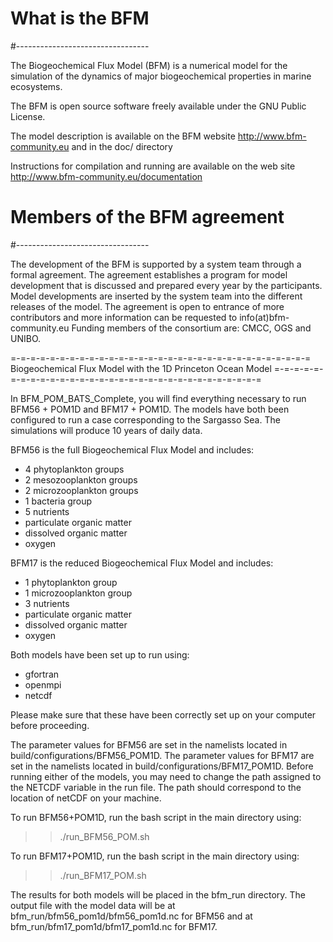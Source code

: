 # What is the BFM
#---------------------------------

The Biogeochemical Flux Model (BFM) is a numerical model for the simulation 
of the dynamics of major biogeochemical properties in marine ecosystems.

The BFM is open source software freely available under the GNU Public License. 

The model description is available on the BFM website
http://www.bfm-community.eu
and in the doc/ directory

Instructions for compilation and running are available on the web site
http://www.bfm-community.eu/documentation

# Members of the BFM agreement
#---------------------------------

The development of the BFM is supported by a system team through a formal agreement. 
The agreement establishes a program for model development that is discussed 
and prepared every year by the participants. Model developments are inserted 
by the system team into the different releases of the model. 
The agreement is open to entrance of more contributors and more information can be 
requested to info(at)bfm-community.eu
Funding members of the consortium are: CMCC, OGS and UNIBO.


=-=-=-=-=-=-=-=-=-=-=-=-=-=-=-=-=-=-=-=-=-=-=-=-=-=-=-=-=-=-=
 Biogeochemical Flux Model with the 1D Princeton Ocean Model
=-=-=-=-=-=-=-=-=-=-=-=-=-=-=-=-=-=-=-=-=-=-=-=-=-=-=-=-=-=-=

In BFM_POM_BATS_Complete, you will find everything necessary to run BFM56 + POM1D and BFM17 + POM1D. The models have both been configured to run a case corresponding to the Sargasso Sea. The simulations will produce 10 years of daily data.

BFM56 is the full Biogeochemical Flux Model and includes:
- 4 phytoplankton groups
- 2 mesozooplankton groups
- 2 microzooplankton groups
- 1 bacteria group
- 5 nutrients
- particulate organic matter
- dissolved organic matter
- oxygen

BFM17 is the reduced Biogeochemical Flux Model and includes:
- 1 phytoplankton group
- 1 microzooplankton group
- 3 nutrients
- particulate organic matter
- dissolved organic matter
- oxygen

Both models have been set up to run using:
- gfortran
- openmpi
- netcdf

Please make sure that these have been correctly set up on your computer before proceeding.

The parameter values for BFM56 are set in the namelists located in build/configurations/BFM56_POM1D. The parameter values for BFM17 are set in the namelists located in build/configurations/BFM17_POM1D. Before running either of the models, you may need to change the path assigned to the NETCDF variable in the run file. The path should correspond to the location of netCDF on your machine.

To run BFM56+POM1D, run the bash script in the main directory using:
>> ./run_BFM56_POM.sh

To run BFM17+POM1D, run the bash script in the main directory using:
>> ./run_BFM17_POM.sh

The results for both models will be placed in the bfm_run directory. The output file with the model data will be at bfm_run/bfm56_pom1d/bfm56_pom1d.nc for BFM56 and at bfm_run/bfm17_pom1d/bfm17_pom1d.nc for BFM17.
